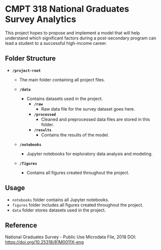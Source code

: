 # CMPT 318 National Graduates Survey Analytics

This project hopes to propose and implement a model that will help understand which significant factors during a post-secondary program can lead a student to a successful high-income career.

## Folder Structure

- **`/project-root`**
  - The main folder containing all project files.

  - **`/data`**
    - Contains datasets used in the project.
      - **`/raw`**
        - Raw data file for the survey dataset goes here.
      - **`/processed`**
        - Cleaned and preprocessed data files are stored in this folder.
      - **`/results`**
        - Contains the results of the model.

  - **`/notebooks`**
    - Jupyter notebooks for exploratory data analysis and modeling.

  - **`/figures`**
    - Contains all figures created throughout the project.


## Usage

- `notebooks` folder contains all Jupyter notebooks.
- `figures` folder includes all figures created throughout the project.
- `data` folder stores datasets used in the project.

## Reference

National Graduates Survey - Public Use Microdata File, 2018
DOI: https://doi.org/10.25318/81M0011X-eng
